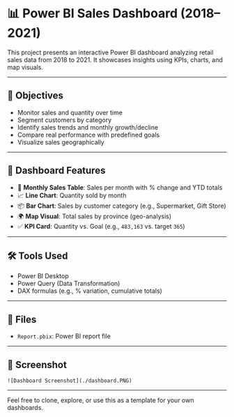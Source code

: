 # 📊 Power BI Sales Dashboard (2018–2021)

This project presents an interactive Power BI dashboard analyzing retail sales data from 2018 to 2021. It showcases insights using KPIs, charts, and map visuals.

---

## 🎯 Objectives

- Monitor sales and quantity over time
- Segment customers by category
- Identify sales trends and monthly growth/decline
- Compare real performance with predefined goals
- Visualize sales geographically

---

## 📌 Dashboard Features

- 📅 **Monthly Sales Table**: Sales per month with % change and YTD totals
- 📈 **Line Chart**: Quantity sold by month
- 📦 **Bar Chart**: Sales by customer category (e.g., Supermarket, Gift Store)
- 🌍 **Map Visual**: Total sales by province (geo-analysis)
- ✅ **KPI Card**: Quantity vs. Goal (e.g., `483,163` vs. target `365`)

---

## 🛠 Tools Used

- Power BI Desktop
- Power Query (Data Transformation)
- DAX formulas (e.g., % variation, cumulative totals)

---

## 📁 Files

- `Report.pbix`: Power BI report file

---

## 📸 Screenshot


`![Dashboard Screenshot](./dashboard.PNG)`

---

Feel free to clone, explore, or use this as a template for your own dashboards.
